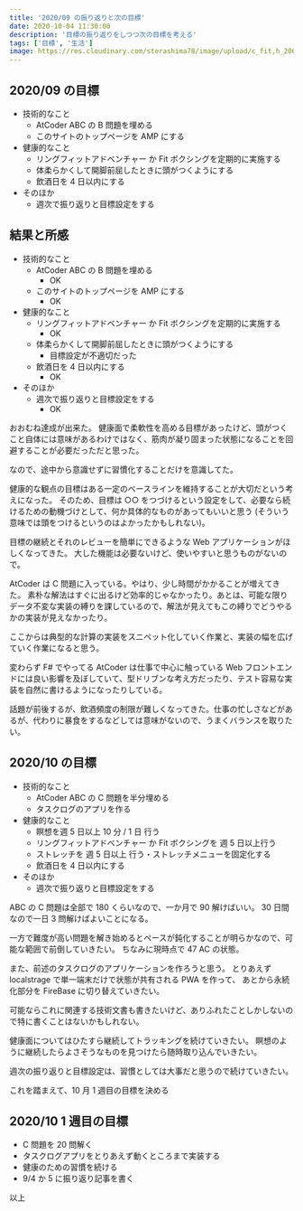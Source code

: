 ```yaml
---
title: '2020/09 の振り返りと次の目標'
date: 2020-10-04 11:30:00
description: '目標の振り返りをしつつ次の目標を考える'
tags: ['目標', '生活']
image: https://res.cloudinary.com/sterashima78/image/upload/c_fit,h_200,w_320,y_0/v1596859495/blog/challenge_mokuhyou_businessman_lrw2fq
---
```


## 2020/09 の目標

- 技術的なこと
  - AtCoder ABC の B 問題を埋める
  - このサイトのトップページを AMP にする
- 健康的なこと
  - リングフィットアドベンチャー か Fit ボクシングを定期的に実施する
  - 体柔らかくして開脚前屈したときに頭がつくようにする
  - 飲酒日を 4 日以内にする
- そのほか
  - 週次で振り返りと目標設定をする

## 結果と所感

- 技術的なこと
  - AtCoder ABC の B 問題を埋める
    - OK
  - このサイトのトップページを AMP にする
    - OK
- 健康的なこと
  - リングフィットアドベンチャー か Fit ボクシングを定期的に実施する
    - OK
  - 体柔らかくして開脚前屈したときに頭がつくようにする
    - 目標設定が不適切だった
  - 飲酒日を 4 日以内にする
    - OK
- そのほか
  - 週次で振り返りと目標設定をする
    - OK

おおむね達成が出来た。
健康面で柔軟性を高める目標があったけど、頭がつくこと自体には意味があるわけではなく、筋肉が凝り固まった状態になることを回避することが必要だっただと思った。

なので、途中から意識せずに習慣化することだけを意識してた。

健康的な観点の目標はある一定のベースラインを維持することが大切だという考えになった。
そのため、目標は ○○ をつづけるという設定をして、必要なら続けるための動機づけとして、何か具体的なものがあってもいいと思う (そういう意味では頭をつけるというのはよかったかもしれない)。

目標の継続とそれのレビューを簡単にできるような Web アプリケーションがほしくなってきた。
大した機能は必要ないけど、使いやすいと思うものがないので。

AtCoder は C 問題に入っている。やはり、少し時間がかかることが増えてきた。
素朴な解法はすぐに出るけど効率的じゃなかったり。あとは、可能な限りデータ不変な実装の縛りを課しているので、解法が見えてもこの縛りでどうやるかの実装が見えなかったり。

ここからは典型的な計算の実装をスニペット化していく作業と、実装の幅を広げていく作業になると思う。

変わらず F# でやってる AtCoder は仕事で中心に触っている Web フロントエンドには良い影響を及ぼしていて、型ドリブンな考え方だったり、テスト容易な実装を自然に書けるようになったりしている。

話題が前後するが、飲酒頻度の制限が難しくなってきた。仕事の忙しさなどがあるが、代わりに暴食をするなどしては意味がないので、うまくバランスを取りたい。

## 2020/10 の目標

- 技術的なこと
  - AtCoder ABC の C 問題を半分埋める
  - タスクログのアプリを作る
- 健康的なこと
  - 瞑想を週 5 日以上 10 分 / 1 日 行う
  - リングフィットアドベンチャー か Fit ボクシングを 週 5 日以上行う
  - ストレッチを 週 5 日以上 行う・ストレッチメニューを固定化する
  - 飲酒日を 4 日以内にする
- そのほか
  - 週次で振り返りと目標設定をする

ABC の C 問題は全部で 180 くらいなので、一か月で 90 解けばいい。
30 日間なので一日 3 問解けばよいことになる。

一方で難度が高い問題を解き始めるとペースが鈍化することが明らかなので、可能な範囲で前倒していきたい。
ちなみに現時点で 47 AC の状態。

また、前述のタスクログのアプリケーションを作ろうと思う。
とりあえず localstrage で単一端末だけで状態が共有される PWA を作って、
あとから永続化部分を FireBase に切り替えていきたい。

可能ならこれに関連する技術文書も書きたいけど、ありふれたことしかしないので特に書くことはないかもしれない。

健康面についてはひたすら継続してトラッキングを続けていきたい。
瞑想のように継続したらよさそうなものを見つけたら随時取り込んでいきたい。

週次の振り返りと目標設定は、習慣としては大事だと思うので続けていきたい。

これを踏まえて、10 月 1 週目の目標を決める

## 2020/10 1 週目の目標

- C 問題を 20 問解く
- タスクログアプリをとりあえず動くところまで実装する
- 健康のための習慣を続ける
- 9/4 か 5 に振り返り記事を書く

以上
